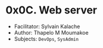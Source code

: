 # 0x0C. Web server

- Facilitator: Sylvain Kalache
- Author: Thapelo M Moumakoe
- Subjects: `DevOps`, `SysAdmin`

